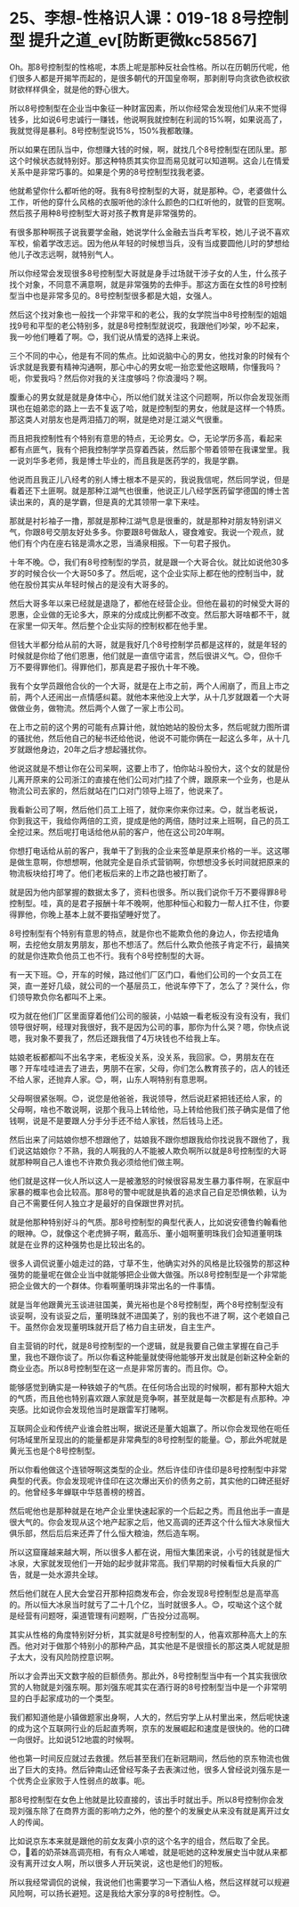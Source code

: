 # 25、李想-性格识人课：019-18 8号控制型  提升之道_ev[防断更微kc58567]

Oh。那8号控制型的性格呢，本质上呢是那种反社会性格。所以在历朝历代呢，他们很多人都是开揭竿而起的，是很多朝代的开国皇帝啊，那剥削导向贪欲色欲权欲财欲样样俱全，就是他的野心很大。

所以8号控制型在企业当中象征一种财富因素，所以你经常会发现他们从来不觉得钱多，比如说6号忠诚行一赚钱，他说啊我就控制在利润的15%啊，如果说高了，我就觉得是暴利。8号控制型说15%，150%我都敢赚。

所以如果在团队当中，你想赚大钱的时候，啊，就找几个8号控制型在团队里。那这个时候状态就特别好。那这种特质其实你显而易见就可以知道啊。这会儿在情爱关系中是非常巧事的。如果是个男的8号控制型找我老婆。

他就希望你什么都听他的呀。我有8号控制型的大哥，就是那种。😊，老婆做什么工作，听他的穿什么风格的衣服听他的涂什么颜色的口红听他的，就管的巨宽啊。然后孩子用种8号控制型大哥对孩子教育是非常强势的。

有很多那种啊孩子说我要学金融，她说学什么金融去当兵考军校，她儿子说不喜欢军校，偷着学改志远。因为他从年轻的时候想当兵，没有当成要圆他儿时的梦想给他儿子改志远啊，就特别气人。

所以你经常会发现很多8号控制型大哥就是身手过场就干涉子女的人生，什么孩子找个对象，不同意不满意啊，就是非常强势的去伸手。那这方面在女性的8号控制型当中也是非常多见的。8号控制型很多都是大姐，女强人。

然后这个找对象也一般找一个非常平和的老公，我的女学院当中8号控制型的姐姐找9号和平型的老公特别多，就是8号控制型就说哎，我跟他们吵架，吵不起来，我一吵他们睡着了啊。😊，我们说从情爱的选择上来说。

三个不同的中心，他是有不同的焦点。比如说脑中心的男女，他找对象的时候有个诉求就是我要有精神沟通啊，那心中心的男女呢一抬恋爱他这眼睛，你懂我吗？呃，你爱我吗？然后你对我的关注度够吗？你浪漫吗？啊。

腹重心的男女就是就是身体中心，所以他们就关注这个问题啊，所以你会发现张雨琪也在姐弟恋的路上一去不复返了哈，就是控制型的男女，他就是这样一个特质。那这类人对朋友也是两泪插刀的啊，就是绝对是江湖义气很重。

而且把我控制性有个特别有意思的特点，无论男女。😊，无论学历多高，看起来都有点匪气，我有个把我控制学学员穿着西装，然后那个带着领带在我课堂里。我一说刘华多老师，我是博士毕业的，而且我是医药学的，我是学霸。

他说而且我正儿八经考的别人博士根本不是买的，我说我信呢，然后同学说，但是看着还下土匪啊。就是那种江湖气也很重，他说正儿八经学医药留学德国的博士苦读出来的，真的是学霸，但是真的尤其领带一拿下来哇。

那就是衬衫袖子一撸，那就是那种江湖气息是很重的，就是那种对朋友特别讲义气，你跟8号交朋友好处多多。你要跟8号做敌人，寝食难安。我说一个观点，就他们有个内在座右铭是滴水之恩，当涌泉相报。下一句君子报仇。

十年不晚。😊，我们有8号控制型的学员，就是跟一个大哥合伙。就比如说他30多岁的时候合伙一个大哥50多了。然后呢，这个企业实际上都在他的控制当中，就他在股份其实从年轻时候占的是没有大哥多的。

然后大哥多年以来已经就是退隐了，都他在经营企业。但他在最初的时候受大哥的恩惠，企业做的无论多大，原来的分成成比例都不改变。然后那大哥啥都不干，就在家里一仰天年。然后整个企业实际的控制权都在他手里。

但钱大半都分给从前的大哥，就是我好几个8号控制学员都是这样的，就是年轻的时候就是你给了他们恩惠，他们就是一直信守诺言，然后很讲义气。😊，但你千万不要得罪他们。得罪他们，那真是君子报仇十年不晚。

我有个女学员跟他合伙的一个大哥，就是在上市之前，两个人闹崩了，而且上市之前，两个人还闹出一点情感纠葛。就他本来他没上大学，从十几岁就跟着一个大哥做做业务，做物流。然后两个人做了一家上市公司。

在上市之前的这个男的可能有点算计他，就怕她站的股份太多，然后呢就力图所谓的骚扰他，然后他自己的秘书还给他说，他说不可能你俩在一起这么多年，从十几岁就跟他身边，20年之后才想起骚扰你。

他说这就是不想让你在公司呆啊，这要上市了，怕你站斗股份大，这个女的就是份儿离开原来的公司浙江的直接在他们公司对门挂了个牌，跟原来一个业务，也是从物流公司去家的，然后就站在门口对门领导上班了，他说来了。

我看新公司了啊，然后他们员工上班了，就你来你来你过来。😊，就当老板说，你到我这干，我给你两倍的工资，提成是他的两倍，随时过来上班啊，自己的员工全挖过来。然后呢打电话给他从前的客户，他在这公司20年啊。

你想打电话给从前的客户，我单干了到我的企业来签单是原来价格的一半。这这哪是做生意啊，你想想啊，他就完全是自杀式营销啊，你想想没多长时间就把原来的物流板块给打垮了。他们老板后来的上市之路也被打断了。

就是因为他内部掌握的数据太多了，资料也很多。所以我们说你千万不要得罪8号控制型。哇，真的是君子报酬十年不晚啊，他那种恒心和毅力一帮人扛不住，你要得罪他，你晚上基本上就不要指望睡好觉了。

8号控制型有个特别有意思的特点，就是你也不能欺负他的身边人，你去挖墙角啊，去挖他女朋友男朋友，那也不想活了。然后什么欺负他孩子肯定不行，最搞笑的就是你连欺负他员工也不行。我有个8号控制型的大哥。

有一天下班。😊，开车的时候，路过他们厂区门口，看他们公司的一个女员工在哭，直一差好几级，就公司的一个基层员工，他说车停下了，怎么了？哭什么，你们领导欺负你名都叫不上来。

哎为就在他们厂区里面穿着他们公司的服装，小姑娘一看老板没有没有没有，我们领导很好啊，经理对我很好，我不是因为公司的事，那你为什么哭？嗯，你快点说嗯，我对象不要我了，然后还跟我借了4万块钱也不给我上车。

姑娘老板都都叫不出名字来，老板没关系，没关系，我回家。😊，男朋友在在哪？开车哇哇进去了进去，男朋不在家，父母，你们怎么教育孩子的，店人的钱还不给人家，还抛弃人家。😊，啊，山东人啊特别有意思啊。

父母啊很紧张啊。😊，说您是他爸爸，我说领导，然后说赶紧把钱还给人家，的父母啊，啥也不敢说啊，说那个我马上转给他，马上转给他我们孩子确实是借了他钱啊，说是不是要跟人分手分手还不给人家钱，然后钱马上还。

然后出来了问姑娘你想不想跟他了，姑娘我不跟你想跟我给你找说我不跟他了，我们说这姑娘你？不熟，我的人啊我的人不能被人欺负啊所以就是8号控制型的大哥就那种啊自己人谁也不许欺负我必须给他们做主啊。

他们就是这样一伙人所以这人一是被激怒的时候很容易发生暴力事件啊，在家庭中家暴的概率也会比较高。那8号的警中呢就是执着的追求自己自足恐惧依赖，认为自己不需要任何人独立才是最好的自保跟世界对抗。

就是他那种特别好斗的气质。那8号控制型的典型代表人，比如说安德鲁约翰看他的眼神。😊，就像这个老虎狮子啊，戴高乐、董小姐啊董明珠我们会知道董明珠就是在业界的这种强势也是比较出名的。

很多人调侃说董小姐走过的路，寸草不生，他确实对外的风格是比较强势的那这种强势的能量呢在做企业当中就能够把企业做大做强。所以8号控制型是一个非常能把企业做大的一个群体。你看啊董明珠非常出名的一件事情。

就是当年他跟黄光玉谈进驻国美，黄光裕也是个8号控制型，两个8号控制型没有谈妥啊，没有谈妥之后，董明珠就不进国美了，别的我也不进了啊，这个老娘自己干。虽然你会发现董明珠就开启了格力自主研发，自主生产。

自主营销的时代，就是8号控制型的一个逻辑，就是我要自己做主掌握在自己手里，我也不跟你谈了。所以你看这种能量就使得他能够开发出就是创新这种全新的商业业态。所以8号控制型在这一点是非常厉害的。而且你。😊。

能够感觉到确实是一种铁娘子的气质。在任何场合出现的时候啊，都有那种大姐大的气质，而且他也特别喜欢跟人家就是竞争啊，甚至就是每一次都是有点那种。冲突感。比如说你会发现他当时是跟雷军打赌啊。

互联网企业和传统产业谁会胜出啊，据说还是董大姐赢了。所以你会发现他在呃任何场域里所呈现出的的能量都是非常典型的8号控制型的能量。😊，那此外呢就是黄光玉也是个8号控制型。

所以你看他做这个连锁呀啊这类型的企业。然后许佳印许佳印是8号控制型中非常典型的代表。你会发现呢许佳印在这次爆出天价的债务之前，其实他的口碑还挺好的。他曾经多年蝉联中华慈善榜的榜首。

然后呢他也是那种就是在地产企业里快速起家的一个后起之秀。而且他出手一直是很大气的。你会发现从这个地产起家之后，他又高调的还弄这个什么恒大冰泉恒大俱乐部，然后后后来还弄了什么恒大粮油，然后造车啊。

所以这窟窿越来越大啊，所以很多人都在说，用恒大集团来说，小亏的钱就是恒大冰泉，大家就发现他们一开始的起步就非常高。我们早期的时候看恒大兵泉的广告，就是一处水源共全球。

然后他们就在人民大会堂召开那种招商发布会，你会发现8号控制型总是高举高的。所以恒大冰泉当时就亏了二十几个亿，当时就很多人。😊，哎呦这个这个就是经营有问题呀，渠道管理有问题啊，广告投分过高啊。

其实从性格的角度特别好分析，其实就是8号控制型的人，他喜欢那种高大上的东西。他对对于做那个特别小的那种产品，其实他是不是很擅长的那这类人呢就是胆子太大，没有风险防控意识啊。

所以才会弄出天文数字般的巨额债务。那此外，8号控制型当中有一个其实我很欣赏的人物就是刘强东啊。那刘强东呢其实在酒行哥的8号控制型当中是一个非常明显的白手起家成功的一个类型。

我们都知道他是小镇做题家出身啊，人大的，然后穷学上从村里出来，然后呢快速的成为这个互联网行业的后起直秀啊，京东的发展崛起和速度是很快的。他的口碑一向很好。比如说512地震的时候啊。

他也第一时间反应就过去救援。然后甚至我们在新冠期间，然后他的京东物流也做出了巨大的支持。然后钟南山还曾经写条子去表演过他，很多人曾经说刘强东是一个优秀企业家败于人性弱点的故事。呃。

那8号控制型在女色上他就是比较直接的，该出手时就出手。所以8号控制你会发现刘强东除了在商界方面的影响力之外，他的整个的发展史从来没有就是离开过女人的传闻。

比如说京东本来就是跟他的前女友龚小京的这个名字的组合，然后取了全民。😊，🎼着的奶茶妹高调亮相，有有众人唏嘘，就是呃她的这种发展史当中就从来都没有离开过女人啊，所以很多人开玩笑说，这也是他们的短板。

所以我经常调侃的说候，我说他们也需要学习一下酒仙人格，然后这样就可以规避风险啊，可以扬长避短。这是我给大家分享的8号控制性。😊。

